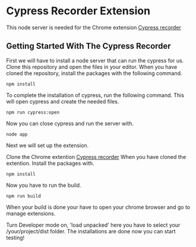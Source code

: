 # Cypress Recorder Extension

This node server is needed for the Chrome extension [Cypress recorder](https://github.com/JordyvdNeut-Jool/Cypress-Recorder)

## Getting Started With The Cypress Recorder

First we will have to install a node server that can run the cypress for us.
Clone this repository and open the files in your editor.
When you have cloned the repository, install the packages with the following command.

```
npm install
```

To complete the installation of cypress, run the following command. This will open cypress and create the needed files.

```
npm run cypress:open
```

Now you can close cypress and run the server with.

```
node app
```

Next we will set up the extension.

Clone the Chrome extention [Cypress recorder](https://github.com/JordyvdNeut-Jool/Cypress-Recorder)
When you have cloned the extention. Install the packages with.

```
npm install
```

Now you have to run the build.

```
npm run build
```

When your build is done your have to open your chrome browser and go to manage extensions.

Turn Developer mode on, 'load unpacked' here you have to select your /your/project/dist folder.
The installations are done now you can start testing!
